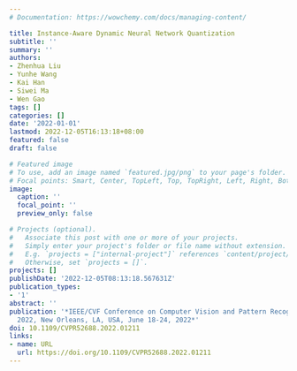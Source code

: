 ```yaml
---
# Documentation: https://wowchemy.com/docs/managing-content/

title: Instance-Aware Dynamic Neural Network Quantization
subtitle: ''
summary: ''
authors:
- Zhenhua Liu
- Yunhe Wang
- Kai Han
- Siwei Ma
- Wen Gao
tags: []
categories: []
date: '2022-01-01'
lastmod: 2022-12-05T16:13:18+08:00
featured: false
draft: false

# Featured image
# To use, add an image named `featured.jpg/png` to your page's folder.
# Focal points: Smart, Center, TopLeft, Top, TopRight, Left, Right, BottomLeft, Bottom, BottomRight.
image:
  caption: ''
  focal_point: ''
  preview_only: false

# Projects (optional).
#   Associate this post with one or more of your projects.
#   Simply enter your project's folder or file name without extension.
#   E.g. `projects = ["internal-project"]` references `content/project/deep-learning/index.md`.
#   Otherwise, set `projects = []`.
projects: []
publishDate: '2022-12-05T08:13:18.567631Z'
publication_types:
- '1'
abstract: ''
publication: '*IEEE/CVF Conference on Computer Vision and Pattern Recognition, CVPR
  2022, New Orleans, LA, USA, June 18-24, 2022*'
doi: 10.1109/CVPR52688.2022.01211
links:
- name: URL
  url: https://doi.org/10.1109/CVPR52688.2022.01211
---
```

